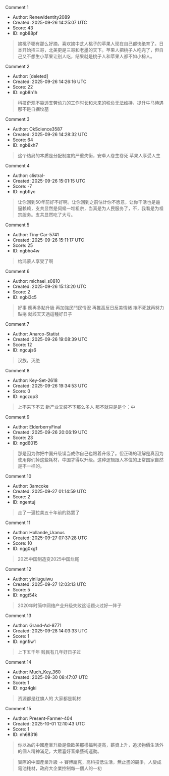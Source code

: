 Comment 1

- Author: RenewIdentity2089
- Created: 2025-09-26 14:25:07 UTC
- Score: 43
- ID: ngb88pf

> 摘桃子哪有那么好摘，喜欢摘中芝人桃子的苹果人现在自己都快绝育了。日本开始招三哥，北美更是三哥和老墨的天下。苹果人把桃子人吃完了，但自己又不想生小苹果让别人吃，结果就是桃子人和苹果人都不如小棕人。

Comment 2

- Author: [deleted]
- Created: 2025-09-26 14:26:16 UTC
- Score: 22
- ID: ngb8h1h

> 科技奇观不靠透支劳动力的工作时长和未来的税负无法维持，提升牛马待遇那不是自掘坟墓

Comment 3

- Author: OkScience3587
- Created: 2025-09-26 14:28:32 UTC
- Score: 64
- ID: ngb8xh7

> 这个结局的本质是分配制度的严重失衡，安卓人卷生卷死 苹果人享受人生

Comment 4

- Author: clistral-
- Created: 2025-09-26 15:01:15 UTC
- Score: -7
- ID: ngbflyc

> 让你回到50年前好不好啊。让你回到之前估计你不愿意，让你干活也是逼逼赖赖，支共显然是伺候一堆祖宗，当真是为人民服务了，不，我看是为祖宗服务。支共显然吃了大亏。

Comment 5

- Author: Tiny-Car-5741
- Created: 2025-09-26 15:11:17 UTC
- Score: 25
- ID: ngbho4w

> 给鸿蒙人享受了啊

Comment 6

- Author: michael_s0810
- Created: 2025-09-26 15:13:20 UTC
- Score: 2
- ID: ngbi3c5

> 好事 應再多點升級 再加強民鬥民情況 再推高反日反美情緒 捲不死就再努力點捲 就該天天過這種好日子

Comment 7

- Author: Anarco-Statist
- Created: 2025-09-26 19:08:39 UTC
- Score: 12
- ID: ngcujs6

> 汉族，灭绝

Comment 8

- Author: Key-Set-2618
- Created: 2025-09-26 19:34:53 UTC
- Score: 0
- ID: ngczqp3

> 上不来下不去 新产业又装不下那么多人 那不就只是是个：中

Comment 9

- Author: ElderberryFinal
- Created: 2025-09-26 20:06:19 UTC
- Score: 23
- ID: ngd6015

> 那是因为你把中国升级误当成你自己也跟着升级了。但正确的理解是真因为使用你们掉这些耗材，中国才得以升级。这种逻辑跟人本位的正常国家自然是不一样的。

Comment 10

- Author: 3amcoke
- Created: 2025-09-27 01:14:59 UTC
- Score: 2
- ID: ngentuj

> 走了一遍拉美五十年前的路罢了

Comment 11

- Author: Hollande_Uranus
- Created: 2025-09-27 07:37:28 UTC
- Score: 10
- ID: ngg0xg1

> 2025中国制造变2025中国烂尾

Comment 12

- Author: yinliuguiwu
- Created: 2025-09-27 12:03:13 UTC
- Score: 5
- ID: nggt54k

> 2020年时简中网络产业升级失败这话题火过好一阵子

Comment 13

- Author: Grand-Ad-8771
- Created: 2025-09-28 14:03:33 UTC
- Score: 1
- ID: ngnfiw1

> 上下五千年 贱民有几年好日子过

Comment 14

- Author: Much_Key_360
- Created: 2025-09-30 08:47:07 UTC
- Score: 1
- ID: ngz4gki

> 资源都是红旗人的 大家都是耗材

Comment 15

- Author: Present-Farmer-404
- Created: 2025-10-01 12:10:43 UTC
- Score: 1
- ID: nh68316

> 你以為的中國產業升級是像歐美那樣福利提高，薪資上升，追求物價生活外的個人精神滿足，大眾喜好音樂藝術運動。  

> 實際的中國產業升級  -> 賽博龐克，高科技低生活，無止盡的競爭，人變成電池秏材，政府大企業控制每一個人的一初
